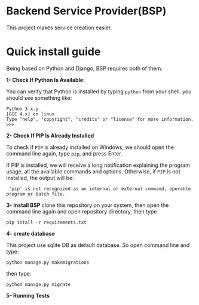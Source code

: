 
# Backend Service Provider(BSP)

This project makes service creation easier.

# Quick install guide

Being based on Python and Django, BSP requires both of them.

**1- Check If Python Is Available:**

You can verify that Python is installed by typing `python` from your shell.
you should see something like:

```
Python 3.x.y
[GCC 4.x] on linux
Type "help", "copyright", "credits" or "license" for more information.
>>>
```
**2- Check If PIP Is Already Installed**

To check if `PIP` is already installed on Windows, we should open the command line again, type `pip`, and press Enter.

If PIP is installed, we will receive a long notification explaining the program usage, all the available commands and options. Otherwise, if `PIP` is not installed, the output will be:

```
 'pip' is not recognized as an internal or external command, operable program or batch file. 
```

**3- Install BSP**
clone this repository on your system, then open the command line again and open
repository directory, then type

```
pip intall -r requirements.txt
```

**4- create database**

This project use sqlite DB as default database. So open command line and type:

```
python manage.py makemigrations
```

then type:
```
python manage.py migrate
```

**5- Running Tests**





